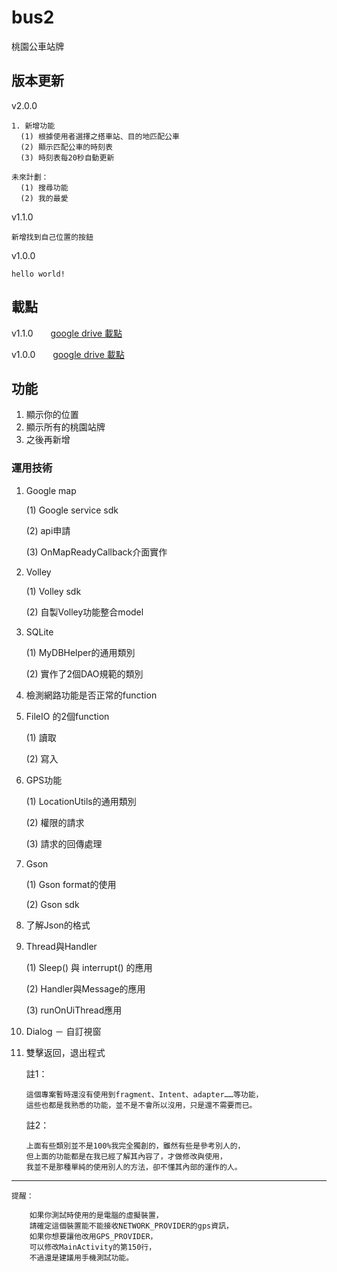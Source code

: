 # bus2
桃園公車站牌


## 版本更新

v2.0.0

	1. 新增功能
	  (1) 根據使用者選擇之搭車站、目的地匹配公車
	  (2) 顯示匹配公車的時刻表
	  (3) 時刻表每20秒自動更新
	
	未來計劃：
	  (1) 搜尋功能
	  (2) 我的最愛


v1.1.0

	新增找到自己位置的按鈕


v1.0.0

	hello world!


## 載點

v1.1.0　　[google drive 載點](https://drive.google.com/file/d/1BpaNArX1oqmBqNPGCqQfej9VWqUq1C3v/view?usp=sharing)

v1.0.0　　[google drive 載點](https://drive.google.com/file/d/1cYkllY2fPwqCcET_85sY5diz0Mc2KLEp/view?usp=sharing)


## 功能
1.	顯示你的位置
2.	顯示所有的桃園站牌
3. 	之後再新增


### 運用技術

1.	Google map 

	(1)	Google service sdk

	(2)	api申請

	(3)	OnMapReadyCallback介面實作


2.	Volley

	(1)	Volley sdk

	(2)	自製Volley功能整合model


3.	SQLite

	(1)	MyDBHelper的通用類別

	(2)	實作了2個DAO規範的類別

4.	檢測網路功能是否正常的function

5.	FileIO 的2個function

	(1)	讀取

	(2)	寫入

6.	GPS功能

	(1)	LocationUtils的通用類別

	(2)	權限的請求

	(3)	請求的回傳處理

7.	Gson

	(1)	Gson format的使用

	(2)	Gson sdk

8.	了解Json的格式

9.	Thread與Handler

	(1)	Sleep() 與 interrupt() 的應用

	(2)	Handler與Message的應用

	(3)	runOnUiThread應用

10.	Dialog － 自訂視窗

11.	雙擊返回，退出程式

	註1：

		這個專案暫時還沒有使用到fragment、Intent、adapter……等功能，
		這些也都是我熟悉的功能，並不是不會所以沒用，只是還不需要而已。

	註2：
	
		上面有些類別並不是100%我完全獨創的，雖然有些是參考別人的，
		但上面的功能都是在我已經了解其內容了，才做修改與使用，
		我並不是那種單純的使用別人的方法，卻不懂其內部的運作的人。

--------------------------------------------------------------------------

	提醒：
		
		如果你測試時使用的是電腦的虛擬裝置，
		請確定這個裝置能不能接收NETWORK_PROVIDER的gps資訊，
		如果你想要讓他改用GPS_PROVIDER，
		可以修改MainActivity的第150行，
		不過還是建議用手機測試功能。
